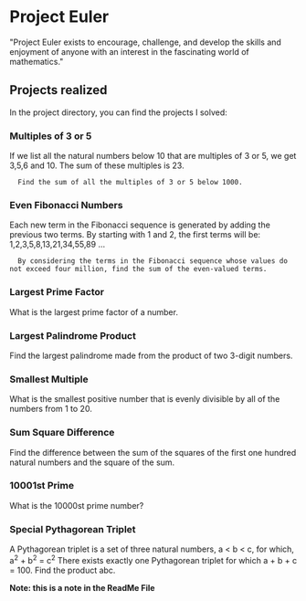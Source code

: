 # Project Euler

"Project Euler exists to encourage, challenge, and develop the skills and enjoyment of anyone with an interest in the fascinating world of mathematics."

## Projects realized

In the project directory, you can find the projects I solved:

### Multiples of 3 or 5

If we list all the natural numbers below 10 that are multiples of 3 or 5, we get 3,5,6 and 10. 
      The sum of these multiples is 23.

      Find the sum of all the multiples of 3 or 5 below 1000.

### Even Fibonacci Numbers

Each new term in the Fibonacci sequence is generated by adding the previous two terms. By starting with 1
      and 2, the first terms will be: 1,2,3,5,8,13,21,34,55,89 ...

      By considering the terms in the Fibonacci sequence whose values do not exceed four million, find the sum of the even-valued terms.

### Largest Prime Factor

What is the largest prime factor of a number.

### Largest Palindrome Product

Find the largest palindrome made from the product of two 3-digit numbers.

### Smallest Multiple

What is the smallest positive number that is evenly divisible by all of the numbers from 1 to 20.

### Sum Square Difference

Find the difference between the sum of the squares of the first one hundred natural numbers and the square of the sum.

### 10001st Prime

What is the 10000st prime number?

### Special Pythagorean Triplet
A Pythagorean triplet is a set of three natural numbers, a &lt; b &lt; c, for which, a<sup>2</sup> + b<sup>2</sup> = c<sup>2</sup>
There exists exactly one Pythagorean triplet for which a + b + c = 100.
Find the product abc.

**Note: this is a note in the ReadMe File**
